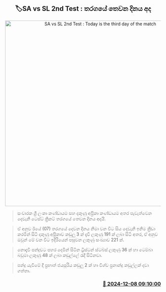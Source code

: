 <p align='center'><b><h2 align='center' title='SA vs SL 2nd Test : Today is the third day of the match'>🏷SA vs SL 2nd Test : තරගයේ තෙවන දිනය අද</h2></b></p>
<p align='center'><img src='https://helakuru.sgp1.cdn.digitaloceanspaces.com/esana/images/lib/sl-vs-sa-1st-test.jpg' width='600' alt='SA vs SL 2nd Test : Today is the third day of the match'></p>

> සංචාරක ශ්‍රී ලංකා කණ්ඩායම සහ දකුණු අප්‍රිකා කණ්ඩායම අතර පැවැත්වෙන දෙවැනි ටෙස්ට් ක්‍රිකට් තරගයේ තෙවන දිනය අදයි.

> ඒ අනුව ඊයේ (07) තරගයේ දෙවන දිනය නිමා වන විට සිය දෙවැනි ඉනිම ක්‍රීඩා කරමින් සිටි දකුණු අප්‍රිකාව කඩුලු 3 ක් දැවී ලකුණු 191 ක් ලබා සිටි අතර, ඒ අනුව ඔවුන් මේ වන විට ඉදිරියෙන් පසුවන ලකුණු සංඛ්‍යාව 221 ක්.

> නොදැවී පන්දුවට පහර දෙමින් සිටින ට්‍රිස්ටන් ස්ටබ්ස් ලකුණු 36 ක් හා ටෙම්බා බවූමා ලකුණු 48 ක් ලබා කඩුල්ලේ රැදී සිටිනවා.

> පන්දු යැවීමේ දී ප්‍රභාත් ජයසූරිය කඩුලු 2 ක් හා විශ්ව ප්‍රනාන්දු කඩුල්ලක් දවා ගත්තා.



<h3 align='right'><a href='https://www.helakuru.lk/esana/p/105737/'>📅 2024-12-08 09:10:00</a></h3>
